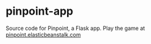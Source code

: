 # pinpoint-app

Source code for Pinpoint, a Flask app. Play the game at [pinpoint.elasticbeanstalk.com](http://pinpoint.elasticbeanstalk.com)
